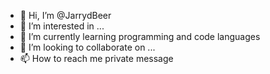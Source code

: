 - 👋 Hi, I’m @JarrydBeer
- 👀 I’m interested in ...
- 🌱 I’m currently learning programming and code languages
- 💞️ I’m looking to collaborate on ...
- 📫 How to reach me private message

<!---
JarrydBeer/JarrydBeer is a ✨ special ✨ repository because its `README.md` (this file) appears on your GitHub profile.
You can click the Preview link to take a look at your changes.
--->
